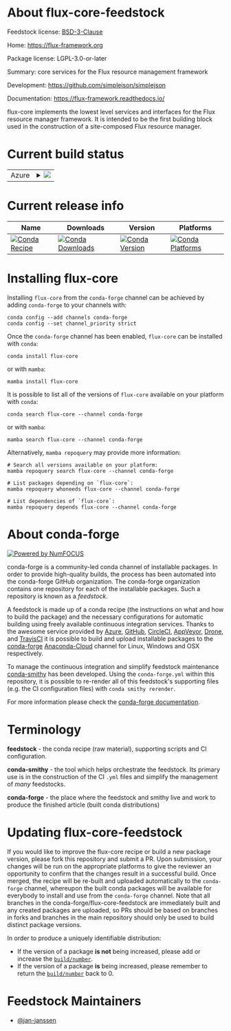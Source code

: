 About flux-core-feedstock
=========================

Feedstock license: [BSD-3-Clause](https://github.com/conda-forge/flux-core-feedstock/blob/main/LICENSE.txt)

Home: https://flux-framework.org

Package license: LGPL-3.0-or-later

Summary: core services for the Flux resource management framework

Development: https://github.com/simplejson/simplejson

Documentation: https://flux-framework.readthedocs.io/

flux-core implements the lowest level services and interfaces for the
Flux resource manager framework. It is intended to be the first
building block used in the construction of a site-composed Flux
resource manager.


Current build status
====================


<table>
    
  <tr>
    <td>Azure</td>
    <td>
      <details>
        <summary>
          <a href="https://dev.azure.com/conda-forge/feedstock-builds/_build/latest?definitionId=19254&branchName=main">
            <img src="https://dev.azure.com/conda-forge/feedstock-builds/_apis/build/status/flux-core-feedstock?branchName=main">
          </a>
        </summary>
        <table>
          <thead><tr><th>Variant</th><th>Status</th></tr></thead>
          <tbody><tr>
              <td>linux_64_mpimpichpython3.10.____cpython</td>
              <td>
                <a href="https://dev.azure.com/conda-forge/feedstock-builds/_build/latest?definitionId=19254&branchName=main">
                  <img src="https://dev.azure.com/conda-forge/feedstock-builds/_apis/build/status/flux-core-feedstock?branchName=main&jobName=linux&configuration=linux%20linux_64_mpimpichpython3.10.____cpython" alt="variant">
                </a>
              </td>
            </tr><tr>
              <td>linux_64_mpimpichpython3.8.____73_pypy</td>
              <td>
                <a href="https://dev.azure.com/conda-forge/feedstock-builds/_build/latest?definitionId=19254&branchName=main">
                  <img src="https://dev.azure.com/conda-forge/feedstock-builds/_apis/build/status/flux-core-feedstock?branchName=main&jobName=linux&configuration=linux%20linux_64_mpimpichpython3.8.____73_pypy" alt="variant">
                </a>
              </td>
            </tr><tr>
              <td>linux_64_mpimpichpython3.8.____cpython</td>
              <td>
                <a href="https://dev.azure.com/conda-forge/feedstock-builds/_build/latest?definitionId=19254&branchName=main">
                  <img src="https://dev.azure.com/conda-forge/feedstock-builds/_apis/build/status/flux-core-feedstock?branchName=main&jobName=linux&configuration=linux%20linux_64_mpimpichpython3.8.____cpython" alt="variant">
                </a>
              </td>
            </tr><tr>
              <td>linux_64_mpimpichpython3.9.____73_pypy</td>
              <td>
                <a href="https://dev.azure.com/conda-forge/feedstock-builds/_build/latest?definitionId=19254&branchName=main">
                  <img src="https://dev.azure.com/conda-forge/feedstock-builds/_apis/build/status/flux-core-feedstock?branchName=main&jobName=linux&configuration=linux%20linux_64_mpimpichpython3.9.____73_pypy" alt="variant">
                </a>
              </td>
            </tr><tr>
              <td>linux_64_mpimpichpython3.9.____cpython</td>
              <td>
                <a href="https://dev.azure.com/conda-forge/feedstock-builds/_build/latest?definitionId=19254&branchName=main">
                  <img src="https://dev.azure.com/conda-forge/feedstock-builds/_apis/build/status/flux-core-feedstock?branchName=main&jobName=linux&configuration=linux%20linux_64_mpimpichpython3.9.____cpython" alt="variant">
                </a>
              </td>
            </tr><tr>
              <td>linux_64_mpiopenmpipython3.10.____cpython</td>
              <td>
                <a href="https://dev.azure.com/conda-forge/feedstock-builds/_build/latest?definitionId=19254&branchName=main">
                  <img src="https://dev.azure.com/conda-forge/feedstock-builds/_apis/build/status/flux-core-feedstock?branchName=main&jobName=linux&configuration=linux%20linux_64_mpiopenmpipython3.10.____cpython" alt="variant">
                </a>
              </td>
            </tr><tr>
              <td>linux_64_mpiopenmpipython3.8.____73_pypy</td>
              <td>
                <a href="https://dev.azure.com/conda-forge/feedstock-builds/_build/latest?definitionId=19254&branchName=main">
                  <img src="https://dev.azure.com/conda-forge/feedstock-builds/_apis/build/status/flux-core-feedstock?branchName=main&jobName=linux&configuration=linux%20linux_64_mpiopenmpipython3.8.____73_pypy" alt="variant">
                </a>
              </td>
            </tr><tr>
              <td>linux_64_mpiopenmpipython3.8.____cpython</td>
              <td>
                <a href="https://dev.azure.com/conda-forge/feedstock-builds/_build/latest?definitionId=19254&branchName=main">
                  <img src="https://dev.azure.com/conda-forge/feedstock-builds/_apis/build/status/flux-core-feedstock?branchName=main&jobName=linux&configuration=linux%20linux_64_mpiopenmpipython3.8.____cpython" alt="variant">
                </a>
              </td>
            </tr><tr>
              <td>linux_64_mpiopenmpipython3.9.____73_pypy</td>
              <td>
                <a href="https://dev.azure.com/conda-forge/feedstock-builds/_build/latest?definitionId=19254&branchName=main">
                  <img src="https://dev.azure.com/conda-forge/feedstock-builds/_apis/build/status/flux-core-feedstock?branchName=main&jobName=linux&configuration=linux%20linux_64_mpiopenmpipython3.9.____73_pypy" alt="variant">
                </a>
              </td>
            </tr><tr>
              <td>linux_64_mpiopenmpipython3.9.____cpython</td>
              <td>
                <a href="https://dev.azure.com/conda-forge/feedstock-builds/_build/latest?definitionId=19254&branchName=main">
                  <img src="https://dev.azure.com/conda-forge/feedstock-builds/_apis/build/status/flux-core-feedstock?branchName=main&jobName=linux&configuration=linux%20linux_64_mpiopenmpipython3.9.____cpython" alt="variant">
                </a>
              </td>
            </tr>
          </tbody>
        </table>
      </details>
    </td>
  </tr>
</table>

Current release info
====================

| Name | Downloads | Version | Platforms |
| --- | --- | --- | --- |
| [![Conda Recipe](https://img.shields.io/badge/recipe-flux--core-green.svg)](https://anaconda.org/conda-forge/flux-core) | [![Conda Downloads](https://img.shields.io/conda/dn/conda-forge/flux-core.svg)](https://anaconda.org/conda-forge/flux-core) | [![Conda Version](https://img.shields.io/conda/vn/conda-forge/flux-core.svg)](https://anaconda.org/conda-forge/flux-core) | [![Conda Platforms](https://img.shields.io/conda/pn/conda-forge/flux-core.svg)](https://anaconda.org/conda-forge/flux-core) |

Installing flux-core
====================

Installing `flux-core` from the `conda-forge` channel can be achieved by adding `conda-forge` to your channels with:

```
conda config --add channels conda-forge
conda config --set channel_priority strict
```

Once the `conda-forge` channel has been enabled, `flux-core` can be installed with `conda`:

```
conda install flux-core
```

or with `mamba`:

```
mamba install flux-core
```

It is possible to list all of the versions of `flux-core` available on your platform with `conda`:

```
conda search flux-core --channel conda-forge
```

or with `mamba`:

```
mamba search flux-core --channel conda-forge
```

Alternatively, `mamba repoquery` may provide more information:

```
# Search all versions available on your platform:
mamba repoquery search flux-core --channel conda-forge

# List packages depending on `flux-core`:
mamba repoquery whoneeds flux-core --channel conda-forge

# List dependencies of `flux-core`:
mamba repoquery depends flux-core --channel conda-forge
```


About conda-forge
=================

[![Powered by
NumFOCUS](https://img.shields.io/badge/powered%20by-NumFOCUS-orange.svg?style=flat&colorA=E1523D&colorB=007D8A)](https://numfocus.org)

conda-forge is a community-led conda channel of installable packages.
In order to provide high-quality builds, the process has been automated into the
conda-forge GitHub organization. The conda-forge organization contains one repository
for each of the installable packages. Such a repository is known as a *feedstock*.

A feedstock is made up of a conda recipe (the instructions on what and how to build
the package) and the necessary configurations for automatic building using freely
available continuous integration services. Thanks to the awesome service provided by
[Azure](https://azure.microsoft.com/en-us/services/devops/), [GitHub](https://github.com/),
[CircleCI](https://circleci.com/), [AppVeyor](https://www.appveyor.com/),
[Drone](https://cloud.drone.io/welcome), and [TravisCI](https://travis-ci.com/)
it is possible to build and upload installable packages to the
[conda-forge](https://anaconda.org/conda-forge) [Anaconda-Cloud](https://anaconda.org/)
channel for Linux, Windows and OSX respectively.

To manage the continuous integration and simplify feedstock maintenance
[conda-smithy](https://github.com/conda-forge/conda-smithy) has been developed.
Using the ``conda-forge.yml`` within this repository, it is possible to re-render all of
this feedstock's supporting files (e.g. the CI configuration files) with ``conda smithy rerender``.

For more information please check the [conda-forge documentation](https://conda-forge.org/docs/).

Terminology
===========

**feedstock** - the conda recipe (raw material), supporting scripts and CI configuration.

**conda-smithy** - the tool which helps orchestrate the feedstock.
                   Its primary use is in the construction of the CI ``.yml`` files
                   and simplify the management of *many* feedstocks.

**conda-forge** - the place where the feedstock and smithy live and work to
                  produce the finished article (built conda distributions)


Updating flux-core-feedstock
============================

If you would like to improve the flux-core recipe or build a new
package version, please fork this repository and submit a PR. Upon submission,
your changes will be run on the appropriate platforms to give the reviewer an
opportunity to confirm that the changes result in a successful build. Once
merged, the recipe will be re-built and uploaded automatically to the
`conda-forge` channel, whereupon the built conda packages will be available for
everybody to install and use from the `conda-forge` channel.
Note that all branches in the conda-forge/flux-core-feedstock are
immediately built and any created packages are uploaded, so PRs should be based
on branches in forks and branches in the main repository should only be used to
build distinct package versions.

In order to produce a uniquely identifiable distribution:
 * If the version of a package **is not** being increased, please add or increase
   the [``build/number``](https://docs.conda.io/projects/conda-build/en/latest/resources/define-metadata.html#build-number-and-string).
 * If the version of a package **is** being increased, please remember to return
   the [``build/number``](https://docs.conda.io/projects/conda-build/en/latest/resources/define-metadata.html#build-number-and-string)
   back to 0.

Feedstock Maintainers
=====================

* [@jan-janssen](https://github.com/jan-janssen/)

